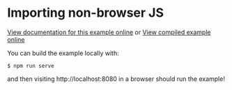 # Importing non-browser JS

[View documentation for this example online][dox] or [View compiled example
online][compiled]

[compiled]: https://wasm-bindgen.github.io/wasm-bindgen/exbuild/import_js/
[dox]: https://wasm-bindgen.github.io/wasm-bindgen/examples/import-js.html

You can build the example locally with:

```
$ npm run serve
```

and then visiting http://localhost:8080 in a browser should run the example!
